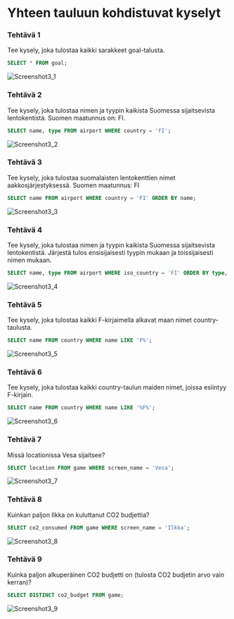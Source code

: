# Yhteen tauluun kohdistuvat kyselyt

### Tehtävä 1

Tee kysely, joka tulostaa kaikki sarakkeet goal-talusta.
```sql
SELECT * FROM goal;
```
![Screenshot3_1](Screenshot3_1.png)

### Tehtävä 2

Tee kysely, joka tulostaa nimen ja tyypin kaikista Suomessa sijaitsevista lentokentistä. Suomen maatunnus on: FI.
```sql
SELECT name, type FROM airport WHERE country = 'FI';
```
![Screenshot3_2](Screenshot3_2.png)

### Tehtävä 3

Tee kysely, joka tulostaa suomalaisten lentokenttien nimet aakkosjärjestyksessä. Suomen maatunnus: FI
```sql
SELECT name FROM airport WHERE country = 'FI' ORDER BY name;
```
![Screenshot3_3](Screenshot3_3.png)

### Tehtävä 4

Tee kysely, joka tulostaa nimen ja tyypin kaikista Suomessa sijaitsevista lentokentistä. Järjestä tulos ensisijaisesti tyypin mukaan ja toissijaisesti nimen mukaan.
```sql
SELECT name, type FROM airport WHERE iso_country = 'FI' ORDER BY type, name;
```
![Screenshot3_4](Screenshot3_4.png)

### Tehtävä 5

Tee kysely, joka tulostaa kaikki F-kirjaimella alkavat maan nimet country-taulusta.
```sql
SELECT name FROM country WHERE name LIKE 'F%';
```
![Screenshot3_5](Screenshot3_5.png)

### Tehtävä 6

Tee kysely, joka tulostaa kaikki country-taulun maiden nimet, joissa esiintyy F-kirjain.

```sql
SELECT name FROM country WHERE name LIKE '%F%';
```
![Screenshot3_6](Screenshot3_6.png)

### Tehtävä 7

Missä locationissa Vesa sijaitsee?
```sql
SELECT location FROM game WHERE screen_name = 'Vesa';
```
![Screenshot3_7](Screenshot3_7.png)

### Tehtävä 8

Kuinkan paljon Ilkka on kuluttanut CO2 budjettia?
```sql
SELECT co2_consumed FROM game WHERE screen_name = 'Ilkka';
```
![Screenshot3_8](Screenshot3_8.png)

### Tehtävä 9

Kuinka paljon alkuperäinen CO2 budjetti on (tulosta CO2 budjetin arvo vain kerran)?
```sql
SELECT DISTINCT co2_budget FROM game;
```
![Screenshot3_9](Screenshot3_9.png)
